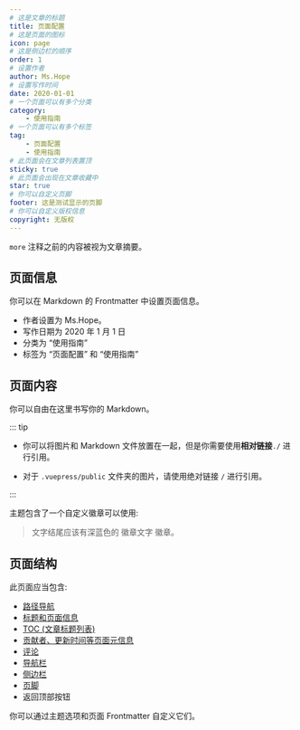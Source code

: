 ```yaml
---
# 这是文章的标题
title: 页面配置
# 这是页面的图标
icon: page
# 这是侧边栏的顺序
order: 1
# 设置作者
author: Ms.Hope
# 设置写作时间
date: 2020-01-01
# 一个页面可以有多个分类
category:
    - 使用指南
# 一个页面可以有多个标签
tag:
    - 页面配置
    - 使用指南
# 此页面会在文章列表置顶
sticky: true
# 此页面会出现在文章收藏中
star: true
# 你可以自定义页脚
footer: 这是测试显示的页脚
# 你可以自定义版权信息
copyright: 无版权
---
```


`more` 注释之前的内容被视为文章摘要。

<!-- more -->

## 页面信息

你可以在 Markdown 的 Frontmatter 中设置页面信息。

-   作者设置为 Ms.Hope。
-   写作日期为 2020 年 1 月 1 日
-   分类为 “使用指南”
-   标签为 “页面配置” 和 “使用指南”

## 页面内容

你可以自由在这里书写你的 Markdown。

::: tip

-   你可以将图片和 Markdown 文件放置在一起，但是你需要使用**相对链接**`./` 进行引用。

-   对于 `.vuepress/public` 文件夹的图片，请使用绝对链接 `/` 进行引用。

:::

主题包含了一个自定义徽章可以使用:

> 文字结尾应该有深蓝色的 徽章文字 徽章。 <Badge text="徽章文字" color="#242378" />

## 页面结构

此页面应当包含:

-   [路径导航](https://theme-hope.vuejs.press/guide/layout/breadcrumb.html)
-   [标题和页面信息](https://theme-hope.vuejs.press/guide/feature/page-info.html)
-   [TOC (文章标题列表)](https://theme-hope.vuejs.press/guide/layout/page.html#标题列表)
-   [贡献者、更新时间等页面元信息](https://theme-hope.vuejs.press/guide/feature/meta.html)
-   [评论](https://theme-hope.vuejs.press/guide/feature/comment.html)
-   [导航栏](https://theme-hope.vuejs.press/guide/layout/navbar.html)
-   [侧边栏](https://theme-hope.vuejs.press/guide/layout/sidebar.html)
-   [页脚](https://theme-hope.vuejs.press/guide/layout/footer.html)
-   返回顶部按钮

你可以通过主题选项和页面 Frontmatter 自定义它们。
